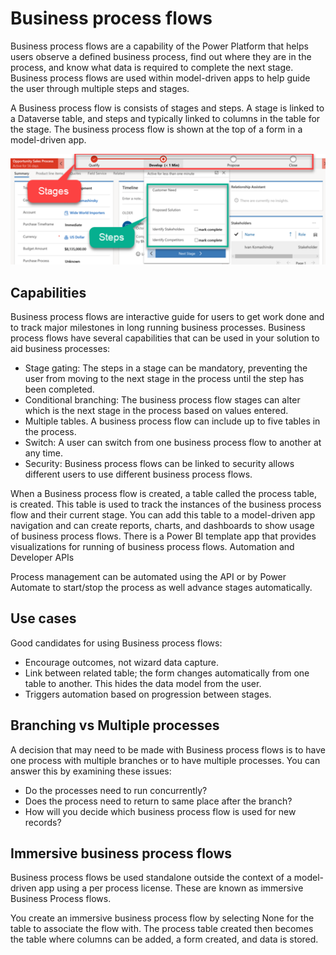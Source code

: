 # Business process flows

Business process flows are a capability of the Power Platform that helps users observe a defined business process, find out where they are in the process, and know what data is required to complete the next stage. Business process flows are used within model-driven apps to help guide the user through multiple steps and stages.

 A Business process flow is consists of stages and steps. A stage is linked to a Dataverse table, and steps and typically linked to columns in the table for the stage. The business process flow is shown at the top of a form in a model-driven app.

![Screenshot showing a Business process flow.](../media/6-bpf.png)

## Capabilities

Business process flows are interactive guide for users to get work done and to track major milestones in long running business processes. Business process flows have several capabilities that can be used in your solution to aid business processes:

- Stage gating: The steps in a stage can be mandatory, preventing the user from moving to the next stage in the process until the step has been completed.
- Conditional branching: The business process flow stages can alter which is the next stage in the process based on values entered.
- Multiple tables. A business process flow can include up to five tables in the process.
- Switch: A user can switch from one business process flow to another at any time.
- Security: Business process flows can be linked to security allows different users to use different business process flows.

When a Business process flow is created, a table called the process table, is created. This table is used to track the instances of the business process flow and their current stage. You can add this table to a model-driven app navigation and can create reports, charts, and dashboards to show usage of business process flows. There is a Power BI template app that provides visualizations for running of business process flows.
Automation and Developer APIs

Process management can be automated using the API or by Power Automate to start/stop the process as well advance stages automatically.

## Use cases

Good candidates for using Business process flows:

- Encourage outcomes, not wizard data capture.
- Link between related table; the form changes automatically from one table to another. This hides the data model from the user.
- Triggers automation based on progression between stages.

## Branching vs Multiple processes

A decision that may need to be made with Business process flows is to have one process with multiple branches or to have multiple processes. You can answer this by examining these issues:

- Do the processes need to run concurrently?
- Does the process need to return to same place after the branch?
- How will you decide which business process flow is used for new records?

## Immersive business process flows

Business process flows be used standalone outside the context of a model-driven app using a per process license. These are known as immersive Business Process flows.

You create an immersive business process flow by selecting None for the table to associate the flow with. The process table created then becomes the table where columns can be added, a form created, and data is stored.
